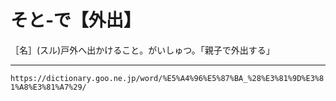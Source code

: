 # そと‐で【外出】

［名］(スル)戸外へ出かけること。がいしゅつ。「親子で外出する」

---
`https://dictionary.goo.ne.jp/word/%E5%A4%96%E5%87%BA_%28%E3%81%9D%E3%81%A8%E3%81%A7%29/`